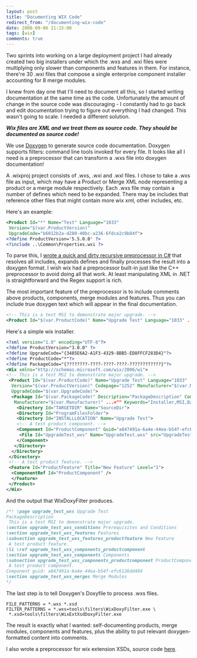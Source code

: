 ```yaml
---
layout: post
title: "Documenting WIX Code"
redirect_from: "/documenting-wix-code"
date: 2008-09-06 21:15:00
tags: [wix]
comments: true
---
```

Two sprints into working on a large deployment project I had already created two big installers under which the .wxs and .wxi files were multiplying only slower than components and features in them. For instance, there're 30 .wxi files that compose a single enterprise component installer accounting for 8 merge modules.

I knew from day one that I'll need to document all this, so I started writing documentation at the same time as the code. Unfortunately the amount of change in the source code was discouraging - I constantly had to go back and edit documentation trying to figure out everything I had changed. This wasn't going to scale. I needed a different solution.

**_Wix files are XML and we treat them as source code. They should be documented as source code!_**

We use [Doxygen](http://www.doxygen.org) to generate source code documentation. Doxygen supports filters: command line tools invoked for every file. It looks like all I need is a preprocessor that can transform a .wxs file into doxygen documentation!

A .wixproj project consists of .wxs, .wxi and .wxl files. I chose to take a .wxs file as input, which may have a Product or Merge XML node representing a product or a merge module respectively. Each .wxs file may contain a number of defines which need to be expanded. There may be includes that reference other files that might contain more wix xml, other includes, etc.

Here's an example:

```xml
<Product Id="*" Name="Test" Language="1033"
 Version="$(var.ProductVersion)"
 UpgradeCode="b6012b2a-d280-40bc-a236-6fdce2c9b84f">
<?define ProductVersion='5.5.0.0' ?>
<?include ..\Common\Properties.wxi ?>
```

To parse this, I [wrote a quick and dirty recursive preprocessor in C#](https://github.com/dblock/codeproject/blob/master/DoxygenFilters/WixDoxyFilter/WixPreprocessor.cs) that resolves all includes, expands defines and finally processes the result into a doxygen format. I wish wix had a preprocessor built-in just like the C++ preprocessor to avoid doing all that work. At least manipulating XML in .NET is straightforward and the Regex support is rich.

The most important feature of the preprocessor is to include comments above products, components, merge modules and features. Thus you can include true doxygen text which will appear in the final documentation.

```xml
<!-- This is a test MSI to demonstrate major upgrade. -->
<Product Id="$(var.ProductCode)" Name="Upgrade Test" Language="1033" ...="">
```

Here's a simple wix installer.

```xml
<?xml version="1.0" encoding="UTF-8"?>
<?define ProductVersion="3.0.0" ?>
<?define UpgradeCode="{3485E6A2-A1F3-4329-8BB5-ED8FFCF283D4}"?>
<?define ProductCode="*"?>
<?define PackageCode="{????????-????-????-????-????????????}"?>
<Wix xmlns="http://schemas.microsoft.com/wix/2006/wi">
<!-- This is a test MSI to demonstrate major upgrade. -->
 <Product Id="$(var.ProductCode)" Name="Upgrade Test" Language="1033"
  Version="$(var.ProductVersion)" Codepage="1252" Manufacturer="$(var.Manufacturer)"
  UpgradeCode="$(var.UpgradeCode)">
  <Package Id="$(var.PackageCode)" Description="PackageDescription" Comments="Comments"
   Manufacturer="$(var.Manufacturer)" ...="" Keywords="Installer,MSI,Database" />
    <Directory Id="TARGETDIR" Name="SourceDir">
    <Directory Id="ProgramFilesFolder">
    <Directory Id="INSTALLLOCATION" Name="Upgrade Test">
    <!-- A test product component. -->
    <Component Id="ProductComponent" Guid="a847491a-6a4e-44ea-b54f-efc6126dd484">
     <File Id="UpgradeTest_wxs" Name="UpgradeTest.wxs" src="UpgradeTest.wxs" temp_src="UpgradeTest.wxs" />
    </Component>
   </Directory>
  </Directory>
 </Directory>
 <!-- A test product feature. -->
 <Feature Id="ProductFeature" Title="New Feature" Level="1">
  <ComponentRef Id="ProductComponent" />
  </Feature>
 </Product>
</Wix>
```

And the output that WixDoxyFilter produces.

```doxygen
/*! \page upgrade_test_wxs Upgrade Test
PackageDescription
 This is a test MSI to demonstrate major upgrade.
\section upgrade_test_wxs_conditions Prerequisites and Conditions
\section upgrade_test_wxs_features Features
\subsection upgrade_test_wxs_features_productfeature New Feature
 A test product feature.
\li \ref upgrade_test_wxs_components_productcomponent
\section upgrade_test_wxs_components Components
\subsection upgrade_test_wxs_components_productcomponent ProductComponent
 A test product component.
Component guid: a847491a-6a4e-44ea-b54f-efc6126dd484
\section upgrade_test_wxs_merges Merge Modules
*/
```

The last step is to tell Doxygen's Doxyfile to process .wxs files.

```doxyfile
FILE_PATTERNS = *.wxs *.xsd
FILTER_PATTERNS = *.wxs=tools\filters\WixDoxyFilter.exe \
 *.xsd=tools\filters\WixExtXsdDoxyFilter.exe
```

The result is exactly what I wanted: self-documenting products, merge modules, components and features, plus the ability to put relevant doxygen-formatted content into comments.

I also wrote a preprocessor for wix extension XSDs, source code [here](https://github.com/dblock/codeproject/tree/master/DoxygenFilters).
